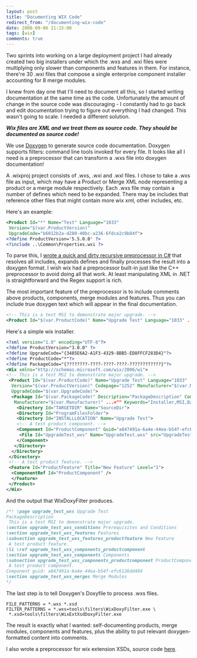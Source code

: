 ```yaml
---
layout: post
title: "Documenting WIX Code"
redirect_from: "/documenting-wix-code"
date: 2008-09-06 21:15:00
tags: [wix]
comments: true
---
```

Two sprints into working on a large deployment project I had already created two big installers under which the .wxs and .wxi files were multiplying only slower than components and features in them. For instance, there're 30 .wxi files that compose a single enterprise component installer accounting for 8 merge modules.

I knew from day one that I'll need to document all this, so I started writing documentation at the same time as the code. Unfortunately the amount of change in the source code was discouraging - I constantly had to go back and edit documentation trying to figure out everything I had changed. This wasn't going to scale. I needed a different solution.

**_Wix files are XML and we treat them as source code. They should be documented as source code!_**

We use [Doxygen](http://www.doxygen.org) to generate source code documentation. Doxygen supports filters: command line tools invoked for every file. It looks like all I need is a preprocessor that can transform a .wxs file into doxygen documentation!

A .wixproj project consists of .wxs, .wxi and .wxl files. I chose to take a .wxs file as input, which may have a Product or Merge XML node representing a product or a merge module respectively. Each .wxs file may contain a number of defines which need to be expanded. There may be includes that reference other files that might contain more wix xml, other includes, etc.

Here's an example:

```xml
<Product Id="*" Name="Test" Language="1033"
 Version="$(var.ProductVersion)"
 UpgradeCode="b6012b2a-d280-40bc-a236-6fdce2c9b84f">
<?define ProductVersion='5.5.0.0' ?>
<?include ..\Common\Properties.wxi ?>
```

To parse this, I [wrote a quick and dirty recursive preprocessor in C#](https://github.com/dblock/codeproject/blob/master/DoxygenFilters/WixDoxyFilter/WixPreprocessor.cs) that resolves all includes, expands defines and finally processes the result into a doxygen format. I wish wix had a preprocessor built-in just like the C++ preprocessor to avoid doing all that work. At least manipulating XML in .NET is straightforward and the Regex support is rich.

The most important feature of the preprocessor is to include comments above products, components, merge modules and features. Thus you can include true doxygen text which will appear in the final documentation.

```xml
<!-- This is a test MSI to demonstrate major upgrade. -->
<Product Id="$(var.ProductCode)" Name="Upgrade Test" Language="1033" ...="">
```

Here's a simple wix installer.

```xml
<?xml version="1.0" encoding="UTF-8"?>
<?define ProductVersion="3.0.0" ?>
<?define UpgradeCode="{3485E6A2-A1F3-4329-8BB5-ED8FFCF283D4}"?>
<?define ProductCode="*"?>
<?define PackageCode="{????????-????-????-????-????????????}"?>
<Wix xmlns="http://schemas.microsoft.com/wix/2006/wi">
<!-- This is a test MSI to demonstrate major upgrade. -->
 <Product Id="$(var.ProductCode)" Name="Upgrade Test" Language="1033"
  Version="$(var.ProductVersion)" Codepage="1252" Manufacturer="$(var.Manufacturer)"
  UpgradeCode="$(var.UpgradeCode)">
  <Package Id="$(var.PackageCode)" Description="PackageDescription" Comments="Comments"
   Manufacturer="$(var.Manufacturer)" ...="" Keywords="Installer,MSI,Database" />
    <Directory Id="TARGETDIR" Name="SourceDir">
    <Directory Id="ProgramFilesFolder">
    <Directory Id="INSTALLLOCATION" Name="Upgrade Test">
    <!-- A test product component. -->
    <Component Id="ProductComponent" Guid="a847491a-6a4e-44ea-b54f-efc6126dd484">
     <File Id="UpgradeTest_wxs" Name="UpgradeTest.wxs" src="UpgradeTest.wxs" temp_src="UpgradeTest.wxs" />
    </Component>
   </Directory>
  </Directory>
 </Directory>
 <!-- A test product feature. -->
 <Feature Id="ProductFeature" Title="New Feature" Level="1">
  <ComponentRef Id="ProductComponent" />
  </Feature>
 </Product>
</Wix>
```

And the output that WixDoxyFilter produces.

```doxygen
/*! \page upgrade_test_wxs Upgrade Test
PackageDescription
 This is a test MSI to demonstrate major upgrade.
\section upgrade_test_wxs_conditions Prerequisites and Conditions
\section upgrade_test_wxs_features Features
\subsection upgrade_test_wxs_features_productfeature New Feature
 A test product feature.
\li \ref upgrade_test_wxs_components_productcomponent
\section upgrade_test_wxs_components Components
\subsection upgrade_test_wxs_components_productcomponent ProductComponent
 A test product component.
Component guid: a847491a-6a4e-44ea-b54f-efc6126dd484
\section upgrade_test_wxs_merges Merge Modules
*/
```

The last step is to tell Doxygen's Doxyfile to process .wxs files.

```doxyfile
FILE_PATTERNS = *.wxs *.xsd
FILTER_PATTERNS = *.wxs=tools\filters\WixDoxyFilter.exe \
 *.xsd=tools\filters\WixExtXsdDoxyFilter.exe
```

The result is exactly what I wanted: self-documenting products, merge modules, components and features, plus the ability to put relevant doxygen-formatted content into comments.

I also wrote a preprocessor for wix extension XSDs, source code [here](https://github.com/dblock/codeproject/tree/master/DoxygenFilters).
